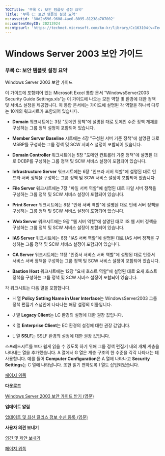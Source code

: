 ```yaml
---
TOCTitle: '부록 C: 보안 템플릿 설정 요약'
Title: '부록 C: 보안 템플릿 설정 요약'
ms:assetid: '80d2b596-9608-4ae0-8095-81238a707002'
ms:contentKeyID: 20213924
ms:mtpsurl: 'https://technet.microsoft.com/ko-kr/library/Cc163104(v=TechNet.10)'
---
```


Windows Server 2003 보안 가이드
===============================

### 부록 C: 보안 템플릿 설정 요약

Windows Server 2003 보안 가이드

이 가이드에 포함되어 있는 Microsoft Excel 통합 문서 "WindowsServer2003 Security Guide Settings.xls"는 이 가이드에 나오는 모든 역할 및 환경에 대한 정책 및 서비스 설정을 제공합니다. 이 통합 문서에는 가이드에 설명된 각 역할을 하나씩 다루는 10개의 워크시트가 포함되어 있습니다.

-   **Domain** 워크시트에는 3장 "도메인 정책"에 설명된 대로 도메인 수준 정책 개체를 구성하는 그룹 정책 설정이 포함되어 있습니다.

-   **Member Server Baseline** 시트에는 4장 "구성원 서버 기준 정책"에 설명된 대로 MSBP를 구성하는 그룹 정책 및 SCW 서비스 설정이 포함되어 있습니다.

-   **Domain Controller** 워크시트에는 5장 "도메인 컨트롤러 기준 정책"에 설명된 대로 DCBP를 구성하는 그룹 정책 및 SCW 서비스 설정이 포함되어 있습니다.

-   **Infrastructure Server** 워크시트에는 6장 "인프라 서버 역할"에 설명된 대로 인프라 서버 정책을 구성하는 그룹 정책 및 SCW 서비스 설정이 포함되어 있습니다.

-   **File Server** 워크시트에는 7장 "파일 서버 역할"에 설명된 대로 파일 서버 정책을 구성하는 그룹 정책 및 SCW 서비스 설정이 포함되어 있습니다.

-   **Print Server** 워크시트에는 8장 "인쇄 서버 역할"에 설명된 대로 인쇄 서버 정책을 구성하는 그룹 정책 및 SCW 서비스 설정이 포함되어 있습니다.

-   **Web Server** 워크시트에는 9장 "웹 서버 역할"에 설명된 대로 IIS 웹 서버 정책을 구성하는 그룹 정책 및 SCW 서비스 설정이 포함되어 있습니다.

-   **IAS Server** 워크시트에는 6장 "IAS 서버 역할"에 설명된 대로 IAS 서버 정책을 구성하는 그룹 정책 및 SCW 서비스 설정이 포함되어 있습니다.

-   **CA Server** 워크시트에는 11장 "인증서 서비스 서버 역할"에 설명된 대로 인증서 서비스 서버 정책을 구성하는 그룹 정책 및 SCW 서비스 설정이 포함되어 있습니다.

-   **Bastion Host** 워크시트에는 12장 "요새 호스트 역할"에 설명된 대로 요새 호스트 정책을 구성하는 그룹 정책 및 SCW 서비스 설정이 포함되어 있습니다.

각 워크시트는 다음 열을 포함합니다.

-   H 열 **Policy Setting Name in User Interface**는 WindowsServer2003 그룹 정책 편집기 스냅인에 나타나는 해당 설정의 이름입니다.

-   J 열 **Legacy Client**는 LC 환경의 설정에 대한 권장 값입니다.

-   K 열 **Enterprise Client**는 EC 환경의 설정에 대한 권장 값입니다.

-   L 열 **SSLF**는 SSLF 환경의 설정에 대한 권장 값입니다.

스프레드시트를 보다 쉽게 읽을 수 있도록 하기 위해 그룹 정책 편집기 내의 개체 계층을 나타내는 열을 추가했습니다. A 열에서 G 열은 계층 구조의 한 수준을 각각 나타내는 데 사용합니다. 예를 들어 **Computer Configuration**은 A 열에 나타나고 **Security Settings**는 C 열에 나타납니다. 또한 읽기 편하도록 I 열도 삽입되었습니다.

[](#mainsection)[페이지 위쪽](#mainsection)

**다운로드**

[Windows Server 2003 보안 가이드 받기 (영문)](http://go.microsoft.com/fwlink/?linkid=14846)

**업데이트 알림**

[업데이트 및 최신 릴리스 정보 수신 등록 (영문)](http://go.microsoft.com/fwlink/?linkid=54982)

**사용자 의견 보내기**

[의견 및 제안 보내기](mailto:secwish@microsoft.com?subject=windows%20server%202003%20security%20guide)

[](#mainsection)[페이지 위쪽](#mainsection)
